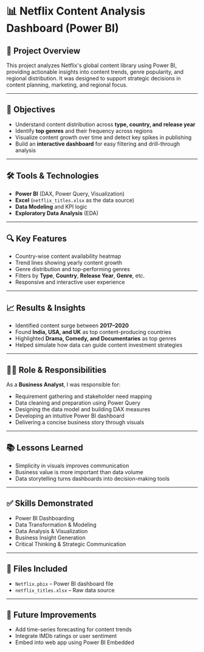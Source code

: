 # 📊 Netflix Content Analysis Dashboard (Power BI)

## 🧠 Project Overview  
This project analyzes Netflix's global content library using Power BI, providing actionable insights into content trends, genre popularity, and regional distribution. It was designed to support strategic decisions in content planning, marketing, and regional focus.

---

## 🎯 Objectives  
- Understand content distribution across **type, country, and release year**  
- Identify **top genres** and their frequency across regions  
- Visualize content growth over time and detect key spikes in publishing  
- Build an **interactive dashboard** for easy filtering and drill-through analysis

---

## 🛠️ Tools & Technologies  
- **Power BI** (DAX, Power Query, Visualization)  
- **Excel** (`netflix_titles.xlsx` as the data source)  
- **Data Modeling** and KPI logic  
- **Exploratory Data Analysis** (EDA)

---

## 🔍 Key Features  
- Country-wise content availability heatmap  
- Trend lines showing yearly content growth  
- Genre distribution and top-performing genres  
- Filters by **Type**, **Country**, **Release Year**, **Genre**, etc.  
- Responsive and interactive user experience

---

## 📈 Results & Insights  
- Identified content surge between **2017–2020**  
- Found **India, USA, and UK** as top content-producing countries  
- Highlighted **Drama, Comedy, and Documentaries** as top genres  
- Helped simulate how data can guide content investment strategies

---

## 👨‍💼 Role & Responsibilities  
As a **Business Analyst**, I was responsible for:  
- Requirement gathering and stakeholder need mapping  
- Data cleaning and preparation using Power Query  
- Designing the data model and building DAX measures  
- Developing an intuitive Power BI dashboard  
- Delivering a concise business story through visuals

---

## 📚 Lessons Learned  
- Simplicity in visuals improves communication  
- Business value is more important than data volume  
- Data storytelling turns dashboards into decision-making tools

---

## ✅ Skills Demonstrated  
- Power BI Dashboarding  
- Data Transformation & Modeling  
- Data Analysis & Visualization  
- Business Insight Generation  
- Critical Thinking & Strategic Communication

---

## 📂 Files Included  
- `Netflix.pbix` – Power BI dashboard file  
- `netflix_titles.xlsx` – Raw data source  

---

## 🚀 Future Improvements  
- Add time-series forecasting for content trends  
- Integrate IMDb ratings or user sentiment  
- Embed into web app using Power BI Embedded

